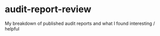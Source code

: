 # audit-report-review
My breakdown of published audit reports and what I found interesting / helpful

